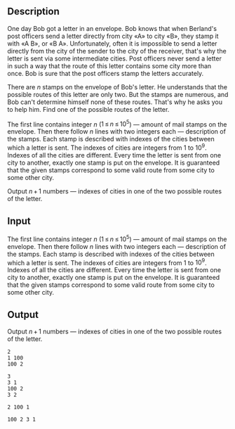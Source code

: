 ## Description

<div><p>One day Bob got a letter in an envelope. Bob knows that when Berland's post officers send a letter directly from city <span class="tex-font-style-tt">«A»</span> to city <span class="tex-font-style-tt">«B»</span>, they stamp it with <span class="tex-font-style-tt">«A B»</span>, or <span class="tex-font-style-tt">«B A»</span>. Unfortunately, often it is impossible to send a letter directly from the city of the sender to the city of the receiver, that's why the letter is sent via some intermediate cities. Post officers never send a letter in such a way that the route of this letter contains some city more than once. Bob is sure that the post officers stamp the letters accurately.</p><p>There are <span class="tex-span"><i>n</i></span> stamps on the envelope of Bob's letter. He understands that the possible routes of this letter are only two. But the stamps are numerous, and Bob can't determine himself none of these routes. That's why he asks you to help him. Find one of the possible routes of the letter.</p></div><div class="input-specification"><p>The first line contains integer <span class="tex-span"><i>n</i></span> (<span class="tex-span">1 ≤ <i>n</i> ≤ 10<sup class="upper-index">5</sup></span>) — amount of mail stamps on the envelope. Then there follow <span class="tex-span"><i>n</i></span> lines with two integers each — description of the stamps. Each stamp is described with indexes of the cities between which a letter is sent. The indexes of cities are integers from <span class="tex-span">1</span> to <span class="tex-span">10<sup class="upper-index">9</sup></span>. Indexes of all the cities are different. Every time the letter is sent from one city to another, exactly one stamp is put on the envelope. It is guaranteed that the given stamps correspond to some valid route from some city to some <span class="tex-font-style-bf">other</span> city. </p></div><div class="output-specification"><p>Output <span class="tex-span"><i>n</i> + 1</span> numbers — indexes of cities in one of the two possible routes of the letter.</p></div>

## Input

<p>The first line contains integer <span class="tex-span"><i>n</i></span> (<span class="tex-span">1 ≤ <i>n</i> ≤ 10<sup class="upper-index">5</sup></span>) — amount of mail stamps on the envelope. Then there follow <span class="tex-span"><i>n</i></span> lines with two integers each — description of the stamps. Each stamp is described with indexes of the cities between which a letter is sent. The indexes of cities are integers from <span class="tex-span">1</span> to <span class="tex-span">10<sup class="upper-index">9</sup></span>. Indexes of all the cities are different. Every time the letter is sent from one city to another, exactly one stamp is put on the envelope. It is guaranteed that the given stamps correspond to some valid route from some city to some <span class="tex-font-style-bf">other</span> city. </p>

## Output

<p>Output <span class="tex-span"><i>n</i> + 1</span> numbers — indexes of cities in one of the two possible routes of the letter.</p>





```input1
2
1 100
100 2

```




```input2
3
3 1
100 2
3 2

```




```output1
2 100 1
```




```output2
100 2 3 1
```


